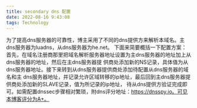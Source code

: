```yaml
---
title: secondary dns 配置
date: 2022-08-16 9:43:08
tags: Technology
---
```


为了提高dns服务器的可靠性，博主采用了不同的dns提供方来解析本域名。主dns服务器为luadns，从dns服务器为he.net。
下面来简要概括一下配置方案：
首先，在域名注册商那里把域名解析服务器地址设置为主dns服务器的地址加上从dns服务器的地址，然后在主dns服务器提
供商处添加新的NS记录，具体值为从dns服务器地址。接下来转到从dns服务器提供商处添加待配置从dns服务器的域名和主
dns服务器地址，并记录允许区域转移的ip地址，最后回到主dns服务器提供商处添加新的SLAVE记录，值为所记录的ip地址，
待从dns提供方验证完成即可。如需配置dnssec步骤相对繁琐，附dns评分地址：https://dnsspy.io。可见本博客评分为A+。
